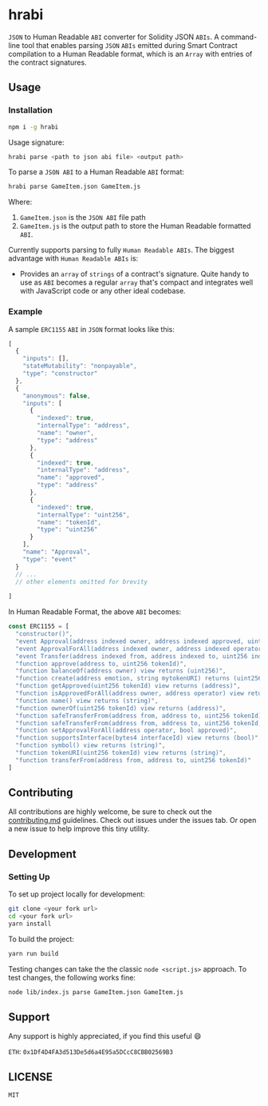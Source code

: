 # hrabi

`JSON` to Human Readable `ABI` converter for Solidity JSON `ABIs`. A command-line tool that enables parsing `JSON` `ABIs` emitted during Smart Contract compilation to a Human Readable format, which is an `Array` with entries of the contract signatures.
## Usage

### Installation

```sh
npm i -g hrabi
```

Usage signature:

```sh
hrabi parse <path to json abi file> <output path>
```
To parse a `JSON ABI` to a Human Readable `ABI` format:

```sh
hrabi parse GameItem.json GameItem.js
```
Where:
1. `GameItem.json` is the `JSON ABI` file path
2. `GameItem.js` is the output path to store the Human Readable formatted  `ABI`.

Currently supports parsing to fully `Human Readable ABIs`. The biggest advantage with `Human Readable ABIs` is:
- Provides an `array` of `strings` of a contract's signature. Quite handy to use as `ABI` becomes a regular `array` that's compact and integrates well with JavaScript code or any other ideal codebase.

### Example
A sample `ERC1155` `ABI` in `JSON` format looks like this:
```javascript
[
  {
    "inputs": [],
    "stateMutability": "nonpayable",
    "type": "constructor"
  },
  {
    "anonymous": false,
    "inputs": [
      {
        "indexed": true,
        "internalType": "address",
        "name": "owner",
        "type": "address"
      },
      {
        "indexed": true,
        "internalType": "address",
        "name": "approved",
        "type": "address"
      },
      {
        "indexed": true,
        "internalType": "uint256",
        "name": "tokenId",
        "type": "uint256"
      }
    ],
    "name": "Approval",
    "type": "event"
  }
  // ...
  // other elements omitted for brevity
  
]
```
In Human Readable Format, the above `ABI` becomes:
```javascript
const ERC1155 = [
  "constructor()",
  "event Approval(address indexed owner, address indexed approved, uint256 indexed tokenId)",
  "event ApprovalForAll(address indexed owner, address indexed operator, bool approved)",
  "event Transfer(address indexed from, address indexed to, uint256 indexed tokenId)",
  "function approve(address to, uint256 tokenId)",
  "function balanceOf(address owner) view returns (uint256)",
  "function create(address emotion, string mytokenURI) returns (uint256)",
  "function getApproved(uint256 tokenId) view returns (address)",
  "function isApprovedForAll(address owner, address operator) view returns (bool)",
  "function name() view returns (string)",
  "function ownerOf(uint256 tokenId) view returns (address)",
  "function safeTransferFrom(address from, address to, uint256 tokenId)",
  "function safeTransferFrom(address from, address to, uint256 tokenId, bytes _data)",
  "function setApprovalForAll(address operator, bool approved)",
  "function supportsInterface(bytes4 interfaceId) view returns (bool)",
  "function symbol() view returns (string)",
  "function tokenURI(uint256 tokenId) view returns (string)",
  "function transferFrom(address from, address to, uint256 tokenId)"
]
```

## Contributing
All contributions are highly welcome, be sure to check out the [contributing.md](./contributing) guidelines. Check out issues under the issues tab. Or open a new issue to help improve this tiny utility.

## Development
### Setting Up
To set up project locally for development:
```sh
git clone <your fork url>
cd <your fork url>
yarn install
```
To build the project:
```sh
yarn run build
```
Testing changes can take the the classic `node <script.js>` approach. To test changes, the following works fine:
```sh
node lib/index.js parse GameItem.json GameItem.js
```
## Support
Any support is highly appreciated, if you find this useful :smile:

`ETH`:    `0x1Df4D4FA3d513De5d6a4E95a5DCcC8CBB02569B3`
## LICENSE
`MIT`